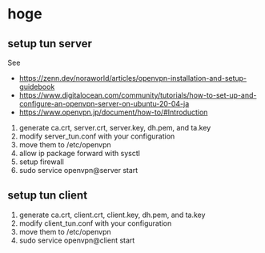 # hoge

## setup tun server

See

- https://zenn.dev/noraworld/articles/openvpn-installation-and-setup-guidebook
- https://www.digitalocean.com/community/tutorials/how-to-set-up-and-configure-an-openvpn-server-on-ubuntu-20-04-ja
- https://www.openvpn.jp/document/how-to/#Introduction

1. generate ca.crt, server.crt, server.key, dh.pem, and ta.key
2. modify server_tun.conf with your configuration
3. move them to /etc/openvpn
4. allow ip package forward with sysctl
5. setup firewall
6. sudo service openvpn@server start

## setup tun client

1. generate ca.crt, client.crt, client.key, dh.pem, and ta.key
2. modify client_tun.conf with your configuration
3. move them to /etc/openvpn
6. sudo service openvpn@client start
